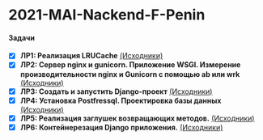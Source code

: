 # 2021-MAI-Nackend-F-Penin

#### Задачи
- [x] **ЛР1: Реализация LRUCache** [(Исходники)](https://github.com/patison5/2021-MAI-Nackend-F-Penin/tree/main/lab1)
- [x] **ЛР2: Сервер nginx и gunicorn. Приложение WSGI. Измерение производительности nginx и Gunicorn с помощью ab или wrk** [(Исходники)](https://github.com/patison5/2021-MAI-Nackend-F-Penin/tree/main/lab2)
- [x] **ЛР3: Создать и запустить Django-проект** [(Исходники)](https://github.com/patison5/2021-MAI-Nackend-F-Penin/tree/main/lab3)
- [x] **ЛР4: Установка Postfressql. Проектировка базы данных** [(Исходники)](https://github.com/patison5/2021-MAI-Nackend-F-Penin/tree/main/lab4)
- [x] **ЛР5: Реализация заглушек возвращающих методов.** [(Исходники)](https://github.com/patison5/2021-MAI-Nackend-F-Penin/tree/main/lab5)
- [x] **ЛР6: Контейнерезация Django приложения.** [(Исходники)](https://github.com/patison5/2021-MAI-Nackend-F-Penin/tree/main/lab6)